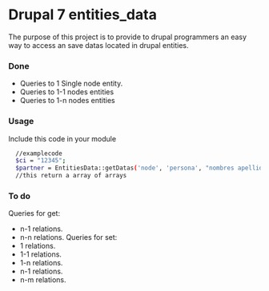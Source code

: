 Drupal 7 entities_data
=================

The purpose of this project is to provide to  drupal programmers an easy way to access an save datas located in drupal entities.

### Done
* Queries to 1 Single node entity.
* Queries to 1-1 nodes entities
* Queries to 1-n nodes entities


### Usage
Include this code in your module
```bash
  //examplecode
  $ci = "12345";
  $partner = EntitiesData::getDatas('node', 'persona', "nombres apellido_paterno", "ci=$ci");
  //this return a array of arrays
```

### To do
Queries for get:
* n-1 relations.
* n-n relations.
Queries for set:
* 1 relations.
* 1-1 relations.
* 1-n relations.
* n-1 relations.
* n-m relations.
